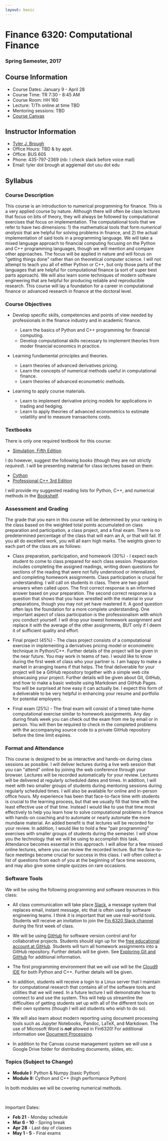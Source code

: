 ```yaml
---
layout: basic
---
```


# Finance 6320: Computational Finance


### Spring Semester, 2017 


## Course Information

- Course Dates: January 9 - April 28
- Course Time: TR 7:30 - 8:45 AM
- Course Room: HH 160
- Lecture: T/Th online at time TBD
- Mentoring sessions: TBD
- [Course Canvas](https://usu.instructure.com/courses/443614)


## Instructor Information

- [Tyler J. Brough](http://tylerbrough.com)
- Office Hours: TBD & by appt.
- Office: BUS 605
- Phone: 435-797-2369 (nb: I check slack before voice mail)
- Email: tyler dot brough at aggiemail dot usu dot edu


## Syllabus


### Course Description


This course is an introduction to numerical programming for finance. This is a very applied course by nature.  Although there will often be class lectures that focus on bits of theory, they will always be followed by computational exercises that focus on implementation. The computational tools that we refer to have two dimensions: 1) the mathematical tools that form _numerical analysis_ that are helpful for solving problems in finance, and 2) the actual implementation of said tools in a programming language. We will take a mixed language approach to financial computing focusing on the Python and C++ programming languages, though we will mention and compare other approaches. The focus will be applied in nature and will focus on "getting things done" rather than on theoretical computer science. I will not attempt to teach you all of either Python or C++, but only those parts of the languages that are helpful for computational finance (a sort of super best parts approach). We will also learn some techniques of modern software engineering that are helpful for producing reliable and reproducible research. This course will lay a foundation for a career in computational finance or advanced research in finance at the doctoral level.


### Course Objectives


- Develop specific skills, competencies and points of view needed by professionals in the finance industry and in academic finance.
	+ Learn the basics of Python and C++ programming for financial computing.
	+ Develop computational skills necessary to implement theories from moder financial economics in practice.

- Learning fundamental principles and theories.
	+ Learn theories of advanced derivatives pricing.
	+ Learn the concepts of numerical methods useful in computational finance.
	+ Learn theories of advanced econometric methods.

- Learning to apply course materials.
	+ Learn to implement derivative pricing models for applications in trading and hedging.
	+ Learn to apply theories of advanced econometrics to estimate volatility and to measure transactions costs.


### Textbooks


There is only one required textbook for this course:

- [Simulation, Fifth Edition](https://goo.gl/6x7eFw)

I do however, suggest the following books (though they are not strictly _required_). I will be presenting material for class lectures based on them:

- [Cython](https://goo.gl/mdSauz)
- [Professional C++ 3rd Edition](http://shop.oreilly.com/product/9781118858059.do)

I will provide my suggested reading lists for Python, C++, and numerical methods in the [Bookshelf](bookshelf.html).


### Assessment and Grading


The grade that you earn in this course will be determined by your ranking in the class based on the weighted total points accumulated on class preparation and participation, a class project, and a final exam. There is no predetermined percentage of the class that will earn an A, or that will fail. If you all do excellent work, you will all earn high marks. The weights given to each part of the class are as follows:

- Class preparation, participation, and homework (30%) - I expect each student to come to class prepared for each class session. Preparation includes completing the assigned readings, writing down questions for sections of the reading that were not fully understood or internalized, and completing homework assignments. Class participation is crucial for understanding. I will call on students in class. There are two good answers when called upon. The first correct response is an informed answer based on your preparation. The second correct response is a question that shows that you have wrestled with the material in your preparations, though you may not yet have mastered it. A good question often lays the foundation for a more complete understanding. One important aspect of class participation is the professionalism with which you conduct yourself. I will drop your lowest homework assignment and replace it with the average of the other assignments, BUT only if I deem it of sufficient quality and effort. 

- Final project (45%) - The class project consists of a computational exercise in implementing a derivatives pricing model or econometric technique in Python/C++. Further details of the project will be given in the near future. You may work in teams of two. I would like to know during the first week of class who your partner is. I am happy to make a market in arranging teams if that helps. The final deliverable for your project will be a GitHub repository together with a simple web cite showcasing your project. Further details will be given about Git, GitHub, and how to make a basic website using Markdown and GitHub Pages. You will be surprised at how easy it can actually be. I expect this form of a deliverable to be very helpful in enhancing your resume and portfolio for potential employers.  

- Final exam (25%) - The final exam will consist of a timed take-home computational exercise similar to homework assignments. Any day during finals week you can check out the exam from me by email or in person. You will then be required to check in the completed problems with the accompanying source code to a private GitHub repository before the time limit expires. 


### Format and Attendance


This course is designed to be as interactive and hands-on during class sessions as possible. I will deliver lectures during a live web session that you can "attend" online by joining the web conference through your browser. Lectures will be recorded automatically for your review. Lectures will be delivered at regularly scheduled dates and times. In addition, I will meet with two smaller groups of students during mentoring sessions during regularly scheduled times. I will also be available for online and in-person office hours. My experience has been that face-to-face time with students is crucial to the learning process, but that we usually fill that time with the least effective use of that time. Instead I would like to use that time most effectively to help you learn how to solve computational problems in finance with hands-on coaching and to automate or nearly automate the more mundane material. An added benefit is that lectures will be recorded for your review. In addition, I would like to hold a few "pair programming" exercises with smaller groups of students during the semester. I will show you the technology that we will be using to accomplish this task. Attendance becomes essential in this approach. I will allow for a few missed online lectures, where you can review the recorded lecture. But the face-to-face meetings become crucial for success in this class. I will often collect a list of questions from each of you at the beginning of face time sessions, and may also give some simple quizzes on rare occasions. 


### Software Tools

We will be using the following programming and software resources in this class:

- All class communication will take place [Slack](https://slack.com), a message system that replaces email, instant message, etc that is often used by software engineering teams. I think it is important that we use real-world tools.  Students will receive an invitation to join the [Fin 6320 Slack channel](https://fin6320.slack.com) during the first week of class. 

- We will be using [GitHub](https://github.com) for software version control and for collaborative projects. Students should sign up for the [free educational account at GitHub](https://education.github.com/discount_requests/new).  Students will turn all homework assignments into a GitHub repository. Further details will be given. See [Exploring Git and GitHub](git.md) for additional information.

- The first programming environment that we will use will be the [Cloud9 IDE](https://c9.io) for both Python and C++. Further details will be given. 

- In addition, students will receive a login to a Linux server that I maintain for computational research that contains all of the software tools and utilities that we will need. In a future lecture I will demonstrate how to connect to and use the system. This will help us streamline the difficulties of getting students set up with all of the different tools on their own systems (though I will aid students who wish to do so). 

- We will also learn about modern reporting using document processing tools such as Jupyter Notebooks, Pandoc, LaTeX, and Markdown. The use of Microsoft Word is ___not___ allowed in Fin6320! For additional information see [Document Processing](docs.md). 

- In addition to the Canvas course management system we will use a Google Drive folder for distributing documents, slides, etc. 


### Topics (Subject to Change)


- __Module I:__ Python & Numpy (basic Python)
- __Module II:__ Cython and C++ (high performance Python)

In both modules we will be covering numerical methods.

<br>

Important Dates:

- __Feb 21__ - Monday schedule
- __Mar 6 - 10__ - Spring break
- __Apr 28__ - Last day of classes
- __May 1 - 5__ - Final exams
